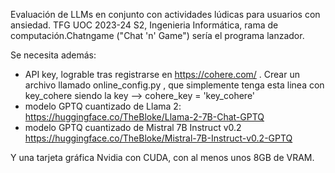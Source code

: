 Evaluación de LLMs en conjunto con actividades lúdicas para usuarios con ansiedad. TFG UOC 2023-24 S2, Ingenieria Informática, rama de computación.Chatngame ("Chat 'n' Game") sería el programa lanzador.

Se necesita además:
- API key, lograble tras registrarse en https://cohere.com/ .
Crear un archivo llamado online_config.py , que simplemente tenga esta linea con key_cohere siendo la key --> cohere_key = 'key_cohere'
- modelo GPTQ cuantizado de Llama 2: https://huggingface.co/TheBloke/Llama-2-7B-Chat-GPTQ
- modelo GPTQ cuantizado de Mistral 7B Instruct v0.2 https://huggingface.co/TheBloke/Mistral-7B-Instruct-v0.2-GPTQ

Y una tarjeta gráfica Nvidia con CUDA, con al menos unos 8GB de VRAM.
